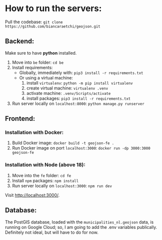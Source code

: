 # How to run the servers:
Pull the codebase: `git clone https://github.com/biancaraetchi/geojson.git`

## Backend:
Make sure to have **python** installed.

1. Move into `be` folder: `cd be`
2. Install requirements:
    - Globally, immediately with: `pip3 install -r requirements.txt`
    - Or using a virtual machine:
      1. install `virtualenv`: `python -m pip install virtualenv`
      2. create virtual machine: `virtualenv .venv`
      3. activate machine: `.venv/Scripts/activate`
      4. install packages: `pip3 install -r requirements.txt`
3. Run server locally on `localhost:8000`: `python manage.py runserver`

## Frontend:
### Installation with **Docker**:
1. Build Docker image: `docker build -t geojson-fe .`
2. Run Docker image on port `localhost:3000`: `docker run -dp 3000:3000 geojson-fe`

### Installation with **Node** (above 18):
  1. Move into the `fe` folder: `cd fe`
  2. Install `npm` packages: `npm install`
  3. Run server locally on `localhost:3000`: `npm run dev`

Visit [http://localhost:3000/](http://localhost:3000/).

## Database:
The PostGIS database, loaded with the `municipalities_nl.geojson` data, is running on Google Cloud; so, I am going to add the .env variables publically. Definitely not ideal, but will have to do for now.

